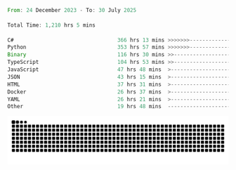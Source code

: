 <!--START_SECTION:waka-->

```rust
From: 24 December 2023 - To: 30 July 2025

Total Time: 1,210 hrs 5 mins

C#                                 366 hrs 13 mins >>>>>>>------------------   29.78 %
Python                             353 hrs 57 mins >>>>>>>------------------   28.78 %
Binary                             116 hrs 30 mins >>-----------------------   09.47 %
TypeScript                         104 hrs 53 mins >>-----------------------   08.53 %
JavaScript                         47 hrs 48 mins  >------------------------   03.89 %
JSON                               43 hrs 15 mins  >------------------------   03.52 %
HTML                               37 hrs 31 mins  >------------------------   03.05 %
Docker                             26 hrs 37 mins  >------------------------   02.16 %
YAML                               26 hrs 21 mins  >------------------------   02.14 %
Other                              19 hrs 48 mins  -------------------------   01.61 %
```

<!--END_SECTION:waka-->


<picture>
  <source media="(prefers-color-scheme: dark)" srcset="https://raw.githubusercontent.com/jeerawut97/jeerawut97/output/github-contribution-grid-snake.svg">
  <img alt="github contribution grid snake animation" src="https://raw.githubusercontent.com/jeerawut97/jeerawut97/output/github-contribution-grid-snake.svg">
</picture>
